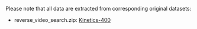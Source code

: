 Please note that all data are extracted from corresponding original datasets:

- reverse_video_search.zip: [Kinetics-400](https://www.deepmind.com/open-source/kinetics)
